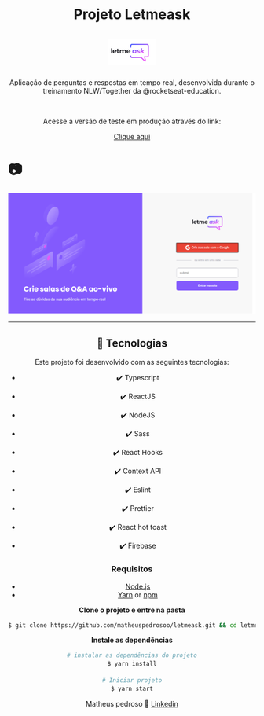 <h1 align="center"> Projeto Letmeask
<br>
<br>
  <img src="./github/logo.png" alt="Letmeask" width="100">
<br>
</h1>

<p align="center">Aplicação de perguntas e respostas em tempo real, desenvolvida durante o treinamento NLW/Together da @rocketseat-education.</p>
<br>
<p align="center"> Acesse a versão de teste em produção através do link: 
<div align="center">

[Clique aqui](https://letmeask-4b7b8.firebaseapp.com/)

</div>
</p>

# 📷

<div align="center" >
  <img src="./github/projeto.png" alt="projeto" 
    
</div>

---

## 🚀 Tecnologias

Este projeto foi desenvolvido com as seguintes tecnologias:

- ✔️ Typescript

- ✔️ ReactJS

- ✔️ NodeJS

- ✔️ Sass

- ✔️ React Hooks

- ✔️ Context API

- ✔️ Eslint

- ✔️ Prettier

- ✔️ React hot toast

- ✔️ Firebase

### Requisitos

- [Node.js](https://nodejs.org/en/)
- [Yarn](https://classic.yarnpkg.com/) or [npm](https://www.npmjs.com/)

**Clone o projeto e entre na pasta**

```bash
$ git clone https://github.com/matheuspedrosoo/letmeask.git && cd letmeask
```

**Instale as dependências**

```bash
# instalar as dependências do projeto
$ yarn install

# Iniciar projeto
$ yarn start
```

Matheus pedroso 👋 [Linkedin](https://www.linkedin.com/in/matheuspedrosoo/)
<br>
